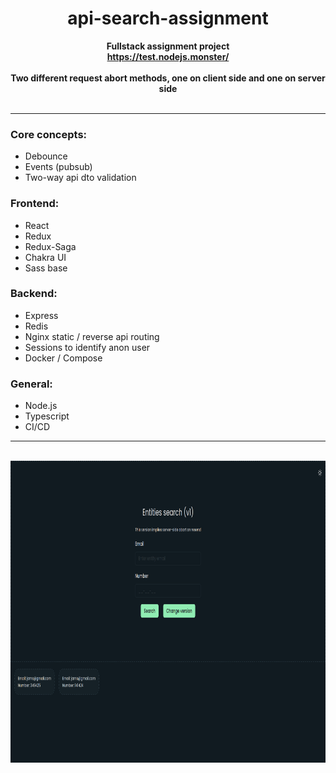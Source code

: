 <div align="center"><h1>api-search-assignment</h1></div>

<div align="center"><b>Fullstack assignment project</b></div>
<div align="center"><b><a href="https://test.nodejs.monster/">https://test.nodejs.monster/</a></b></div>

<br />

<div align="center"><b>Two different request abort methods, one on client side and one on server side</b></div>

<br />

---

### Core concepts:

- Debounce
- Events (pubsub)
- Two-way api dto validation

### Frontend:

- React
- Redux
- Redux-Saga
- Chakra UI
- Sass base

### Backend:

- Express
- Redis
- Nginx static / reverse api routing
- Sessions to identify anon user
- Docker / Compose

### General:

- Node.js
- Typescript
- CI/CD


---

<br />

<div align="center"><img src="https://github.com/SanariSan/api-search-assignment/blob/master/assets/main.png?raw=true" width="859" height="483"></div>

